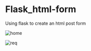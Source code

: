 # Flask_html-form
Using flask to create an html post form


![home](https://user-images.githubusercontent.com/42518969/127060976-f8165f72-837e-4181-acca-57851c3de1ab.gif)



![req](https://user-images.githubusercontent.com/42518969/127060978-74177ef4-9ad6-4408-b4fd-1064ad89a05b.gif)

